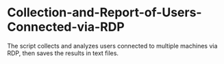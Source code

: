 # Collection-and-Report-of-Users-Connected-via-RDP
The script collects and analyzes users connected to multiple machines via RDP, then saves the results in text files.
